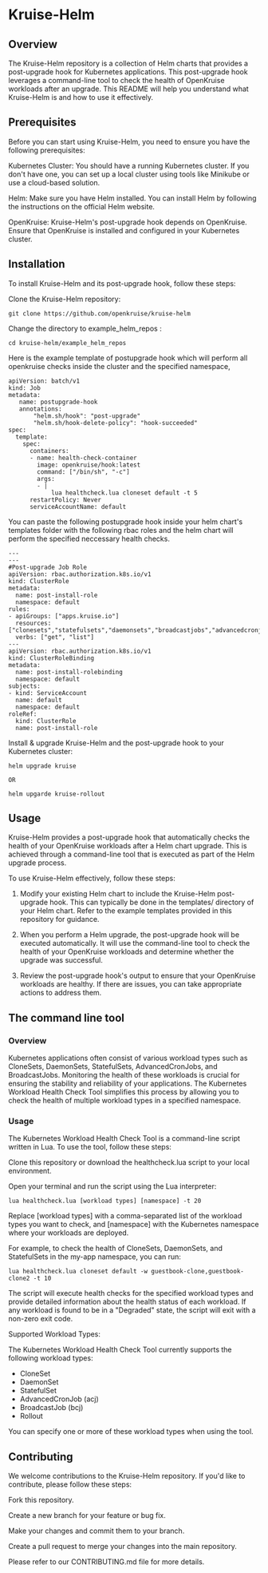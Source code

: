 # Kruise-Helm

## Overview

The Kruise-Helm repository is a collection of Helm charts that provides a post-upgrade hook for Kubernetes applications. This post-upgrade hook leverages a command-line tool to check the health of OpenKruise workloads after an upgrade. This README will help you understand what Kruise-Helm is and how to use it effectively.

## Prerequisites

Before you can start using Kruise-Helm, you need to ensure you have the following prerequisites:

Kubernetes Cluster: You should have a running Kubernetes cluster. If you don't have one, you can set up a local cluster using tools like Minikube or use a cloud-based solution.

Helm: Make sure you have Helm installed. You can install Helm by following the instructions on the official Helm website.

OpenKruise: Kruise-Helm's post-upgrade hook depends on OpenKruise. Ensure that OpenKruise is installed and configured in your Kubernetes cluster.

## Installation

To install Kruise-Helm and its post-upgrade hook, follow these steps:

Clone the Kruise-Helm repository:

```
git clone https://github.com/openkruise/kruise-helm
```

Change the directory to example_helm_repos :

```
cd kruise-helm/example_helm_repos
```
Here is the example template of postupgrade hook which will perform all openkruise checks inside the cluster and the specified namespace,

```
apiVersion: batch/v1
kind: Job
metadata:
   name: postupgrade-hook
   annotations:
       "helm.sh/hook": "post-upgrade"
       "helm.sh/hook-delete-policy": "hook-succeeded"
spec:
  template:
    spec:
      containers:
      - name: health-check-container
        image: openkruise/hook:latest
        command: ["/bin/sh", "-c"]
        args:
        - |
            lua healthcheck.lua cloneset default -t 5
      restartPolicy: Never
      serviceAccountName: default
```
You can paste the following postupgrade hook inside your helm chart's templates folder with the following rbac roles and the helm chart will perform the specified neccessary health checks.

```
---
---
#Post-upgrade Job Role
apiVersion: rbac.authorization.k8s.io/v1
kind: ClusterRole
metadata:
  name: post-install-role
  namespace: default
rules:
- apiGroups: ["apps.kruise.io"]
  resources: ["clonesets","statefulsets","daemonsets","broadcastjobs","advancedcronjobs"]
  verbs: ["get", "list"]
---
apiVersion: rbac.authorization.k8s.io/v1
kind: ClusterRoleBinding
metadata:
  name: post-install-rolebinding
  namespace: default
subjects:
- kind: ServiceAccount
  name: default
  namespace: default
roleRef:
  kind: ClusterRole
  name: post-install-role
```

Install & upgrade Kruise-Helm and the post-upgrade hook to your Kubernetes cluster:

```
helm upgrade kruise

OR

helm upgarde kruise-rollout
```

## Usage

Kruise-Helm provides a post-upgrade hook that automatically checks the health of your OpenKruise workloads after a Helm chart upgrade. This is achieved through a command-line tool that is executed as part of the Helm upgrade process.

To use Kruise-Helm effectively, follow these steps:

1. Modify your existing Helm chart to include the Kruise-Helm post-upgrade hook. This can typically be done in the templates/ directory of your Helm chart. Refer to the example templates provided in this repository for guidance.

2. When you perform a Helm upgrade, the post-upgrade hook will be executed automatically. It will use the command-line tool to check the health of your OpenKruise workloads and determine whether the upgrade was successful.

3. Review the post-upgrade hook's output to ensure that your OpenKruise workloads are healthy. If there are issues, you can take appropriate actions to address them.

## The command line tool 

### Overview 

Kubernetes applications often consist of various workload types such as CloneSets, DaemonSets, StatefulSets, AdvancedCronJobs, and BroadcastJobs. Monitoring the health of these workloads is crucial for ensuring the stability and reliability of your applications. The Kubernetes Workload Health Check Tool simplifies this process by allowing you to check the health of multiple workload types in a specified namespace.

### Usage 

The Kubernetes Workload Health Check Tool is a command-line script written in Lua. To use the tool, follow these steps:

Clone this repository or download the healthcheck.lua script to your local environment.

Open your terminal and run the script using the Lua interpreter:

```
lua healthcheck.lua [workload types] [namespace] -t 20
```

Replace [workload types] with a comma-separated list of the workload types you want to check, and [namespace] with the Kubernetes namespace where your workloads are deployed.

For example, to check the health of CloneSets, DaemonSets, and StatefulSets in the my-app namespace, you can run:

```
lua healthcheck.lua cloneset default -w guestbook-clone,guestbook-clone2 -t 10
```

The script will execute health checks for the specified workload types and provide detailed information about the health status of each workload. If any workload is found to be in a "Degraded" state, the script will exit with a non-zero exit code.

Supported Workload Types: 

The Kubernetes Workload Health Check Tool currently supports the following workload types:

 - CloneSet
 - DaemonSet
 - StatefulSet
 - AdvancedCronJob (acj)
 - BroadcastJob (bcj)
 - Rollout

You can specify one or more of these workload types when using the tool.

## Contributing

We welcome contributions to the Kruise-Helm repository. If you'd like to contribute, please follow these steps:

Fork this repository.

Create a new branch for your feature or bug fix.

Make your changes and commit them to your branch.

Create a pull request to merge your changes into the main repository.

Please refer to our CONTRIBUTING.md file for more details.